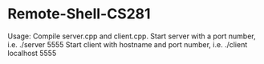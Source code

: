 # Remote-Shell-CS281

Usage:
Compile server.cpp and client.cpp.
Start server with a port number, i.e. ./server 5555
Start client with hostname and port number, i.e. ./client localhost 5555
